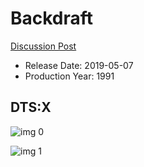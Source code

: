 # Backdraft

[Discussion Post](https://www.avsforum.com/threads/bass-eq-for-filtered-movies.2995212/post-58030540)

* Release Date: 2019-05-07
* Production Year: 1991

## DTS:X

![img 0](https://i.imgur.com/o38CpsQ.jpg)

![img 1](https://i.imgur.com/768W4O0.jpg)

